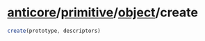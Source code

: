 # [anticore](../../../../../#reference)/[primitive](../../#reference)/[object](../#reference)/<a name="reference">create</a>

```js
create(prototype, descriptors)
```